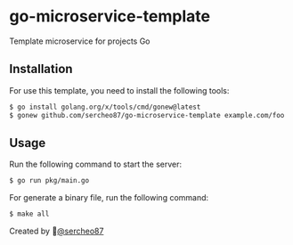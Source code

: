 # go-microservice-template

Template microservice for projects Go

## Installation

For use this template, you need to install the following tools:

```bash
$ go install golang.org/x/tools/cmd/gonew@latest
$ gonew github.com/sercheo87/go-microservice-template example.com/foo
```

## Usage

Run the following command to start the server:

```bash
$ go run pkg/main.go
```

For generate a binary file, run the following command:

```bash
$ make all
```

Created by 🚀[@sercheo87](https://github.com/sercheo87)
